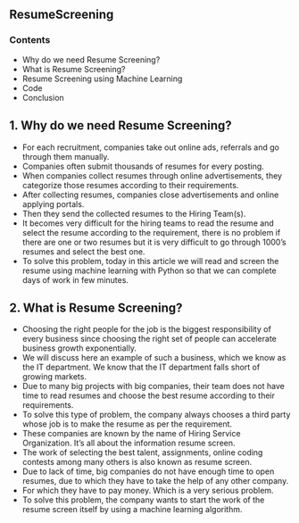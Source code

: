## ResumeScreening

### Contents
- Why do we need Resume Screening?
- What is Resume Screening?
- Resume Screening using Machine Learning
- Code
- Conclusion

## 1. Why do we need Resume Screening?

   - For each recruitment, companies take out online ads, referrals and go through them manually.
   - Companies often submit thousands of resumes for every posting.
   - When companies collect resumes through online advertisements, they categorize those resumes according to their requirements.
   - After collecting resumes, companies close advertisements and online applying portals.
   - Then they send the collected resumes to the Hiring Team(s).
   - It becomes very difficult for the hiring teams to read the resume and select the resume according to the requirement, 
     there is no problem if there are one or two resumes but it is very difficult to go through 1000’s resumes and select the best one.
   - To solve this problem, today in this article we will read and screen the resume using machine learning with Python so that we can complete days of work in few minutes.

## 2. What is Resume Screening?

   - Choosing the right people for the job is the biggest responsibility of every business since choosing the right set of people can accelerate business growth exponentially.
   - We will discuss here an example of such a business, which we know as the IT department. We know that the IT department falls short of growing markets.
   - Due to many big projects with big companies, their team does not have time to read resumes and choose the best resume according to their requirements.
   - To solve this type of problem, the company always chooses a third party whose job is to make the resume as per the requirement. 
   - These companies are known by the name of Hiring Service Organization. It’s all about the information resume screen.
   - The work of selecting the best talent, assignments, online coding contests among many others is also known as resume screen.
   - Due to lack of time, big companies do not have enough time to open resumes, due to which they have to take the help of any other company. 
   - For which they have to pay money. Which is a very serious problem.
   - To solve this problem, the company wants to start the work of the resume screen itself by using a machine learning algorithm.

